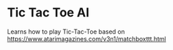 # Tic Tac Toe AI

Learns how to play Tic-Tac-Toe based on https://www.atarimagazines.com/v3n1/matchboxttt.html